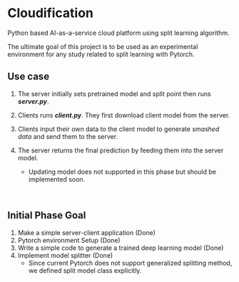 # Cloudification
Python based AI-as-a-service cloud platform using split learning algorithm.

The ultimate goal of this project is to be used as an experimental environment for any study related to split learning with Pytorch. 



## Use case

1. The server initially sets pretrained model and split point then runs ***server.py***. 

2. Clients runs ***client.py***. They first download client model from the server.

3. Clients input their own data to the client model to generate *smashed data* and send them to the server.

4. The server returns the final prediction by feeding them into the server model. 

   - Updating model does not supported in this phase but should be implemented soon.

     ​


## Initial Phase Goal

1. Make a simple server-client application (Done)
2. Pytorch environment Setup (Done)
3. Write a simple code to generate a trained deep learning model (Done)
4. Implement model splitter (Done)
   * Since current Pytorch does not support generalized splitting method, we defined split model class explicitly.

